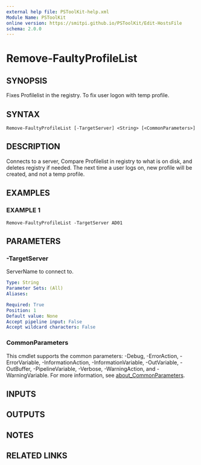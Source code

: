 ```yaml
---
external help file: PSToolKit-help.xml
Module Name: PSToolKit
online version: https://smitpi.github.io/PSToolKit/Edit-HostsFile
schema: 2.0.0
---
```


# Remove-FaultyProfileList

## SYNOPSIS
Fixes Profilelist in the registry.
To fix user logon with temp profile.

## SYNTAX

```
Remove-FaultyProfileList [-TargetServer] <String> [<CommonParameters>]
```

## DESCRIPTION
Connects to a server, Compare Profilelist in registry to what is on disk, and deletes registry if needed.
The next time a user logs on, new profile will be created, and not a temp profile.

## EXAMPLES

### EXAMPLE 1
```
Remove-FaultyProfileList -TargetServer AD01
```

## PARAMETERS

### -TargetServer
ServerName to connect to.

```yaml
Type: String
Parameter Sets: (All)
Aliases:

Required: True
Position: 1
Default value: None
Accept pipeline input: False
Accept wildcard characters: False
```

### CommonParameters
This cmdlet supports the common parameters: -Debug, -ErrorAction, -ErrorVariable, -InformationAction, -InformationVariable, -OutVariable, -OutBuffer, -PipelineVariable, -Verbose, -WarningAction, and -WarningVariable. For more information, see [about_CommonParameters](http://go.microsoft.com/fwlink/?LinkID=113216).

## INPUTS

## OUTPUTS

## NOTES

## RELATED LINKS
